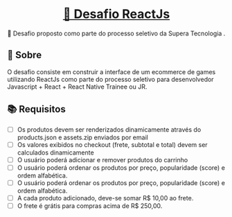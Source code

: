 <h1 align="center">
    <a href="https://desafio-react.vercel.app/">🔗 Desafio ReactJs</a>
</h1>
<p align="center">🚀 Desafio proposto como parte do processo seletivo da Supera Tecnologia .</p>

## 📃 Sobre
O desafio consiste em construir a interface de um ecommerce de games utilizando ReactJs como parte do processo seletivo para desenvolvedor Javascript + React + React Native Trainee ou JR.


## 📚 Requisitos
- [ ] Os produtos devem ser renderizados dinamicamente através do products.json e assets.zip enviados por email
- [ ] Os valores exibidos no checkout (frete, subtotal e total) devem ser calculados dinamicamente
- [ ] O usuário poderá adicionar e remover produtos do carrinho
- [ ] O usuário poderá ordenar os produtos por preço, popularidade (score) e ordem alfabética.
- [ ] O usuário poderá ordenar os produtos por preço, popularidade (score) e ordem alfabética.
- [ ] A cada produto adicionado, deve-se somar R$ 10,00 ao frete.
- [ ] O frete é grátis para compras acima de R$ 250,00.
